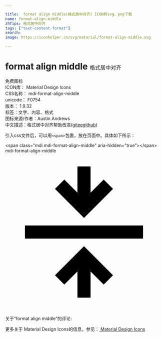 ```yaml
---

title:  format align middle(格式居中对齐) ICON转svg、png下载
name: format-align-middle
zhTips: 格式居中对齐
tags: ["text-content-format"]
search: 
image: https://iconhelper.cn/svg/material/format-align-middle.svg

---
```


# format align middle  <small style="font-size: 60%;font-weight: 100">格式居中对齐</small>


<div class="detail-page">
<p>
<span><span class="badge-success badge">免费图标</span> </span>
<br/>
<span>
ICON库：
<span class="badge-secondary badge">Material Design Icons</span> 
</span>
<br/>
<span>
CSS名称：
<span class="badge-secondary badge">mdi-format-align-middle</span> 
</span>
<br/>
<span>
unicode：
<span class="badge-secondary badge">F0754</span> 
<copy-btn content='F0754' btn-title=""></copy-btn>
<copy-btn :content='String.fromCodePoint(parseInt("F0754", 16))' btn-title="复制U"></copy-btn>
</span>
<br/>
<span>
版本：
<span class="badge-secondary badge">1.9.32</span> 
</span><br/><span>标签：<span class="badge-light badge"><router-link to="/tags/text-content-format.html">文字、内容、格式</router-link></span></span>
<br/>
<span>图标来源/作者：<span class="badge-light badge">Austin Andrews</span></span> 
<br/>
<span class="zh-detail">中文描述：<span class="badge-primary badge">格式居中对齐</span><span class="help-link"><span>帮助改进</span>(<a href="https://gitee.com/liuwave/icon-helper/edit/master/json/material/format-align-middle.json" target="_blank" rel="noopener noreferrer">gitee</a><a href="https://github.com/liuwave/icon-helper/edit/master/json/material/format-align-middle.json" target="_blank" rel="noopener noreferrer">github</a></span>)</span><br/>
</p>
</div>
<div class="alert alert-dark">
  <i class="mdi mdi-format-align-middle mdi-48px"></i>
  <i class="mdi mdi-format-align-middle mdi-36px"></i>
  <i class="mdi mdi-format-align-middle mdi-24px"></i>
  <i class="mdi mdi-format-align-middle mdi-18px"></i>
</div>
<div>
  <p>引入css文件后，可以用<code>&lt;span&gt;</code>包裹，放在页面中。具体如下所示：    
  </p>
  <div class="alert alert-primary" style="font-size: 14px">
    &lt;span class="mdi mdi-format-align-middle" aria-hidden="true"&gt;&lt;/span&gt;
    <copy-btn content='<span class="mdi mdi-format-align-middle" aria-hidden="true"></span>'></copy-btn>
  </div>
  <div class="alert alert-secondary">
    <i class="mdi mdi-format-align-middle"
    style="font-size: 24px"
    aria-hidden="true"></i> mdi-format-align-middle
    <copy-btn content="mdi-format-align-middle" btn-title="复制图标名称"></copy-btn>
  </div>
</div>
<div id="svg" class="svg-wrap">
<svg xmlns="http://www.w3.org/2000/svg" viewBox="0 0 24 24"><path d="M13,6L15,4L16.42,5.42L12,9.84L7.58,5.42L9,4L11,6V2H13V6M3,11H21V13H3V11M13,18V22H11V18L9,20L7.58,18.58L12,14.16L16.42,18.58L15,20L13,18Z" /></svg>
</div>
<detail full-name='mdi-format-align-middle'></detail>
<div>
<p>关于“format align middle”的评论:</p>
</div>
<Vssue title="关于“format align middle”的评论" ></Vssue>    
<div><p>更多关于 Material Design Icons的信息，参见：<a target="_blank" href="https://iconhelper.cn/material.html"> Material Design Icons</a>
</p></div>
